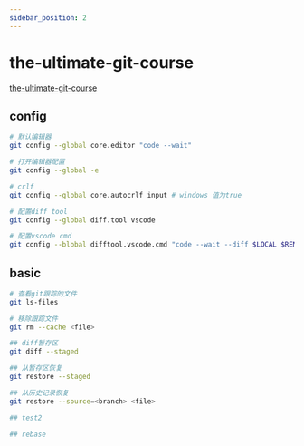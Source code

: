 ```yaml
---
sidebar_position: 2
---
```


# the-ultimate-git-course

[the-ultimate-git-course](https://codewithmosh.com/p/the-ultimate-git-course)

## config

```bash
# 默认编辑器
git config --global core.editor "code --wait"

# 打开编辑器配置
git config --global -e

# crlf
git config --global core.autocrlf input # windows 值为true

# 配置diff tool
git config --global diff.tool vscode

# 配置vscode cmd
git config --blobal difftool.vscode.cmd "code --wait --diff $LOCAL $REMOTE"

```

## basic

```bash
# 查看git跟踪的文件
git ls-files

# 移除跟踪文件
git rm --cache <file>

## diff暂存区
git diff --staged

## 从暂存区恢复
git restore --staged

## 从历史记录恢复
git restore --source=<branch> <file>

## test2

## rebase
```
